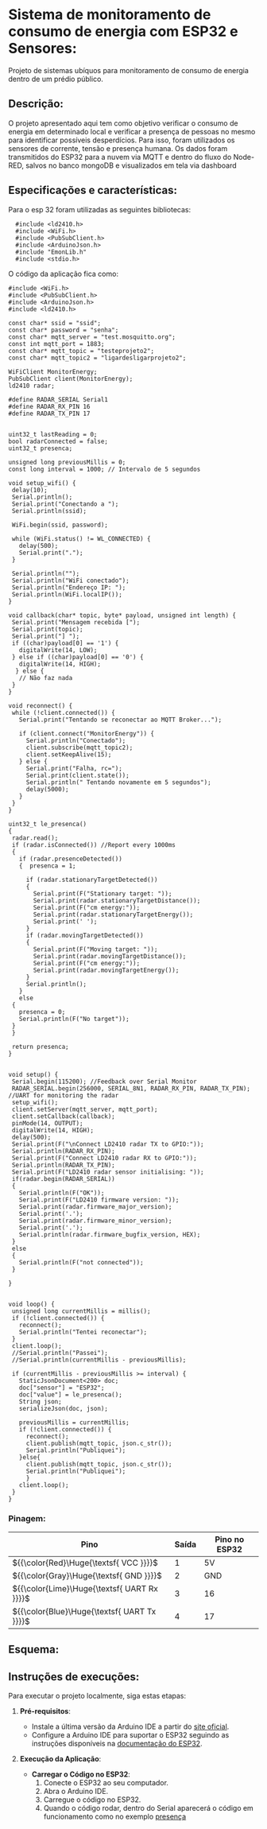 # Sistema de monitoramento de consumo de energia com ESP32 e Sensores:
Projeto de sistemas ubíquos para monitoramento de consumo de energia dentro de um prédio público.

## Descrição:

O projeto apresentado aqui tem como objetivo verificar o consumo de energia em determinado local e verificar a presença de pessoas no mesmo para identificar possíveis desperdícios. Para isso, foram utilizados os sensores de corrente, tensão e presença humana. Os dados foram transmitidos do ESP32 para a nuvem via MQTT e dentro do fluxo do Node-RED, salvos no banco mongoDB e visualizados em tela via dashboard

## Especificações e características:

Para o esp 32 foram utilizadas as seguintes bibliotecas:
```
  #include <ld2410.h>
  #include <WiFi.h>
  #include <PubSubClient.h>
  #include <ArduinoJson.h>
  #include "EmonLib.h"
  #include <stdio.h>
```
 O código da aplicação fica como:

 ```
 #include <WiFi.h>
#include <PubSubClient.h>
#include <ArduinoJson.h>
#include <ld2410.h>

const char* ssid = "ssid";
const char* password = "senha";
const char* mqtt_server = "test.mosquitto.org";
const int mqtt_port = 1883;
const char* mqtt_topic = "testeprojeto2";
const char* mqtt_topic2 = "ligardesligarprojeto2";

WiFiClient MonitorEnergy;
PubSubClient client(MonitorEnergy);
ld2410 radar;

#define RADAR_SERIAL Serial1
#define RADAR_RX_PIN 16
#define RADAR_TX_PIN 17
   

uint32_t lastReading = 0;
bool radarConnected = false;
uint32_t presenca;

unsigned long previousMillis = 0;
const long interval = 1000; // Intervalo de 5 segundos

void setup_wifi() {
  delay(10);
  Serial.println();
  Serial.print("Conectando a ");
  Serial.println(ssid);

  WiFi.begin(ssid, password);

  while (WiFi.status() != WL_CONNECTED) {
    delay(500);
    Serial.print(".");
  }

  Serial.println("");
  Serial.println("WiFi conectado");
  Serial.println("Endereço IP: ");
  Serial.println(WiFi.localIP());
}

void callback(char* topic, byte* payload, unsigned int length) {
  Serial.print("Mensagem recebida [");
  Serial.print(topic);
  Serial.print("] ");
  if ((char)payload[0] == '1') {
    digitalWrite(14, LOW);
  } else if ((char)payload[0] == '0') {
    digitalWrite(14, HIGH);
   } else {
    // Não faz nada
  }
}

void reconnect() {
  while (!client.connected()) {
    Serial.print("Tentando se reconectar ao MQTT Broker...");
    
    if (client.connect("MonitorEnergy")) {
      Serial.println("Conectado");
      client.subscribe(mqtt_topic2);
      client.setKeepAlive(15);
    } else {
      Serial.print("Falha, rc=");
      Serial.print(client.state());
      Serial.println(" Tentando novamente em 5 segundos");
      delay(5000);
    }
  }
}

uint32_t le_presenca()
{
  radar.read();
  if (radar.isConnected()) //Report every 1000ms
  {
    if (radar.presenceDetected())
    {  presenca = 1;
    
      if (radar.stationaryTargetDetected())
      {
        Serial.print(F("Stationary target: "));
        Serial.print(radar.stationaryTargetDistance());
        Serial.print(F("cm energy:"));
        Serial.print(radar.stationaryTargetEnergy());
        Serial.print(' ');
      }
      if (radar.movingTargetDetected())
      {
        Serial.print(F("Moving target: "));
        Serial.print(radar.movingTargetDistance());
        Serial.print(F("cm energy:"));
        Serial.print(radar.movingTargetEnergy());
      }
      Serial.println();
    }
    else
  {
    presenca = 0;
    Serial.println(F("No target"));
  }
  }
  
  return presenca;
}


void setup() {
  Serial.begin(115200); //Feedback over Serial Monitor
  RADAR_SERIAL.begin(256000, SERIAL_8N1, RADAR_RX_PIN, RADAR_TX_PIN); //UART for monitoring the radar
  setup_wifi();
  client.setServer(mqtt_server, mqtt_port);
  client.setCallback(callback);
  pinMode(14, OUTPUT);
  digitalWrite(14, HIGH);
  delay(500);
  Serial.print(F("\nConnect LD2410 radar TX to GPIO:"));
  Serial.println(RADAR_RX_PIN);
  Serial.print(F("Connect LD2410 radar RX to GPIO:"));
  Serial.println(RADAR_TX_PIN);
  Serial.print(F("LD2410 radar sensor initialising: "));
  if(radar.begin(RADAR_SERIAL))
  {
    Serial.println(F("OK"));
    Serial.print(F("LD2410 firmware version: "));
    Serial.print(radar.firmware_major_version);
    Serial.print('.');
    Serial.print(radar.firmware_minor_version);
    Serial.print('.');
    Serial.println(radar.firmware_bugfix_version, HEX);
  }
  else
  {
    Serial.println(F("not connected"));
  }
  
}


void loop() {
  unsigned long currentMillis = millis();
  if (!client.connected()) {
    reconnect();
    Serial.println("Tentei reconectar");
  }
  client.loop();
  //Serial.println("Passei");
  //Serial.println(currentMillis - previousMillis);

  if (currentMillis - previousMillis >= interval) {
    StaticJsonDocument<200> doc;
    doc["sensor"] = "ESP32";
    doc["value"] = le_presenca();
    String json;
    serializeJson(doc, json);
    
    previousMillis = currentMillis;
    if (!client.connected()) {
      reconnect();
      client.publish(mqtt_topic, json.c_str());
      Serial.println("Publiquei");
    }else{
      client.publish(mqtt_topic, json.c_str());
      Serial.println("Publiquei");
      }
    client.loop();
  }
}
```

### Pinagem:

| Pino          | Saída      | Pino no ESP32          |
| ------------- | ---------- | ---------------------- |
| ${{\color{Red}\Huge{\textsf{  VCC \}}}}\$      | 1          | 5V |
| ${{\color{Gray}\Huge{\textsf{  GND \}}}}\$      | 2         | GND   |
| ${{\color{Lime}\Huge{\textsf{  UART Rx \}}}}\$       | 3         | 16      |
| ${{\color{Blue}\Huge{\textsf{  UART Tx \}}}}\$        | 4         | 17       |


## Esquema:


## Instruções de execuções:

Para executar o projeto localmente, siga estas etapas:

1. **Pré-requisitos**:
   - Instale a última versão da Arduino IDE a partir do [site oficial](https://www.arduino.cc/en/software).
   - Configure a Arduino IDE para suportar o ESP32 seguindo as instruções disponíveis na [documentação do ESP32](https://docs.espressif.com/projects/arduino-esp32/en/latest/installing.html).

2. **Execução da Aplicação**:
   - **Carregar o Código no ESP32**:
     1. Conecte o ESP32 ao seu computador.
     2. Abra o Arduino IDE.
     3. Carregue o código no ESP32.
     4. Quando o código rodar, dentro do Serial aparecerá o código em funcionamento como no exemplo [presença](./presenca.png)
